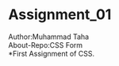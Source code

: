 <h1>Assignment_01</h1>
Author:Muhammad Taha <br>
About-Repo:CSS Form <br>
            *First Assignment of CSS.
